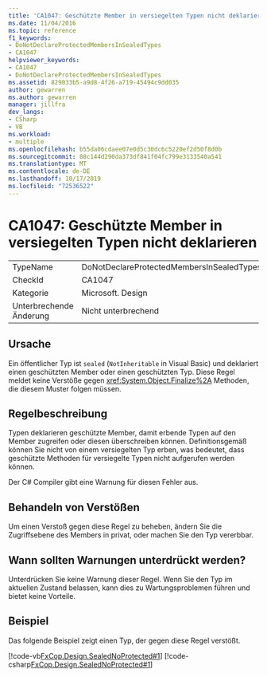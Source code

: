 ```yaml
---
title: 'CA1047: Geschützte Member in versiegelten Typen nicht deklarieren'
ms.date: 11/04/2016
ms.topic: reference
f1_keywords:
- DoNotDeclareProtectedMembersInSealedTypes
- CA1047
helpviewer_keywords:
- CA1047
- DoNotDeclareProtectedMembersInSealedTypes
ms.assetid: 829033b5-a9d8-4f26-a719-45494c9dd035
author: gewarren
ms.author: gewarren
manager: jillfra
dev_langs:
- CSharp
- VB
ms.workload:
- multiple
ms.openlocfilehash: b55da06cdaee07e0d5c30dc6c5220ef2d50f8d0b
ms.sourcegitcommit: 08c144d290da373df841f04fc799e3133540a541
ms.translationtype: MT
ms.contentlocale: de-DE
ms.lasthandoff: 10/17/2019
ms.locfileid: "72536522"
---
```

# <a name="ca1047-do-not-declare-protected-members-in-sealed-types"></a>CA1047: Geschützte Member in versiegelten Typen nicht deklarieren

|||
|-|-|
|TypeName|DoNotDeclareProtectedMembersInSealedTypes|
|CheckId|CA1047|
|Kategorie|Microsoft. Design|
|Unterbrechende Änderung|Nicht unterbrechend|

## <a name="cause"></a>Ursache
Ein öffentlicher Typ ist `sealed` (`NotInheritable` in Visual Basic) und deklariert einen geschützten Member oder einen geschützten Typ. Diese Regel meldet keine Verstöße gegen <xref:System.Object.Finalize%2A> Methoden, die diesem Muster folgen müssen.

## <a name="rule-description"></a>Regelbeschreibung
Typen deklarieren geschützte Member, damit erbende Typen auf den Member zugreifen oder diesen überschreiben können. Definitionsgemäß können Sie nicht von einem versiegelten Typ erben, was bedeutet, dass geschützte Methoden für versiegelte Typen nicht aufgerufen werden können.

Der C# Compiler gibt eine Warnung für diesen Fehler aus.

## <a name="how-to-fix-violations"></a>Behandeln von Verstößen
Um einen Verstoß gegen diese Regel zu beheben, ändern Sie die Zugriffsebene des Members in privat, oder machen Sie den Typ vererbbar.

## <a name="when-to-suppress-warnings"></a>Wann sollten Warnungen unterdrückt werden?
Unterdrücken Sie keine Warnung dieser Regel. Wenn Sie den Typ im aktuellen Zustand belassen, kann dies zu Wartungsproblemen führen und bietet keine Vorteile.

## <a name="example"></a>Beispiel
Das folgende Beispiel zeigt einen Typ, der gegen diese Regel verstößt.

[!code-vb[FxCop.Design.SealedNoProtected#1](../code-quality/codesnippet/VisualBasic/ca1047-do-not-declare-protected-members-in-sealed-types_1.vb)]
[!code-csharp[FxCop.Design.SealedNoProtected#1](../code-quality/codesnippet/CSharp/ca1047-do-not-declare-protected-members-in-sealed-types_1.cs)]
